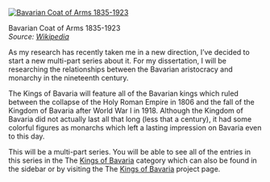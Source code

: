 [![Bavarian Coat of Arms 1835-1923](502px-Bayern-1835.png "Bavarian Coat of Arms 1835-1923")](https://i0.wp.com/www.historyrhymes.info/wp-content/uploads/2012/01/502px-Bayern-1835.png?ssl=1)

Bavarian Coat of Arms 1835-1923  
*Source: [Wikipedia](http://de.wikipedia.org/w/index.php?title=Datei:Bayern-1835.png&filetimestamp=20110601193714)*

As my research has recently taken me in a new direction, I’ve decided to start a new multi-part series about it. For my dissertation, I will be researching the relationships between the Bavarian aristocracy and monarchy in the nineteenth century.

The Kings of Bavaria will feature all of the Bavarian kings which ruled between the collapse of the Holy Roman Empire in 1806 and the fall of the Kingdom of Bavaria after World War I in 1918. Although the Kingdom of Bavaria did not actually last all that long (less that a century), it had some colorful figures as monarchs which left a lasting impression on Bavaria even to this day.

This will be a multi-part series. You will be able to see all of the entries in this series in the The [Kings of Bavaria](https://www.historyrhymes.info/category/multi-part-series/kings-of-bavaria/) category which can also be found in the sidebar or by visiting the The [Kings of Bavaria](https://www.historyrhymes.info/featured/kings-of-bavaria/) project page.